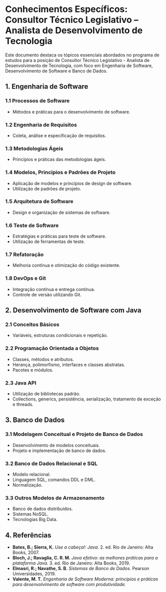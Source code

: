 # Conhecimentos Específicos: Consultor Técnico Legislativo – Analista de Desenvolvimento de Tecnologia

Este documento destaca os tópicos essenciais abordados no programa de estudos para a posição de Consultor Técnico Legislativo - Analista de Desenvolvimento de Tecnologia, com foco em Engenharia de Software, Desenvolvimento de Software e Banco de Dados.

## 1. Engenharia de Software

### 1.1 Processos de Software

- Métodos e práticas para o desenvolvimento de software.

### 1.2 Engenharia de Requisitos

- Coleta, análise e especificação de requisitos.

### 1.3 Metodologias Ágeis

- Princípios e práticas das metodologias ágeis.

### 1.4 Modelos, Princípios e Padrões de Projeto

- Aplicação de modelos e princípios de design de software.
- Utilização de padrões de projeto.

### 1.5 Arquitetura de Software

- Design e organização de sistemas de software.

### 1.6 Teste de Software

- Estratégias e práticas para teste de software.
- Utilização de ferramentas de teste.

### 1.7 Refatoração

- Melhoria contínua e otimização do código existente.

### 1.8 DevOps e Git

- Integração contínua e entrega contínua.
- Controle de versão utilizando Git.

## 2. Desenvolvimento de Software com Java

### 2.1 Conceitos Básicos

- Variáveis, estruturas condicionais e repetição.

### 2.2 Programação Orientada a Objetos

- Classes, métodos e atributos.
- Herança, polimorfismo, interfaces e classes abstratas.
- Pacotes e módulos.

### 2.3 Java API

- Utilização de bibliotecas padrão.
- Collections, generics, persistência, serialização, tratamento de exceção e threads.

## 3. Banco de Dados

### 3.1 Modelagem Conceitual e Projeto de Banco de Dados

- Desenvolvimento de modelos conceituais.
- Projeto e implementação de banco de dados.

### 3.2 Banco de Dados Relacional e SQL

- Modelo relacional.
- Linguagem SQL, comandos DDL e DML.
- Normalização.

### 3.3 Outros Modelos de Armazenamento

- Banco de dados distribuídos.
- Sistemas NoSQL.
- Tecnologias Big Data.

## 4. Referências

- **Bates, B.; Sierra, K.** _Use a cabeça!: Java._ 2. ed. Rio de Janeiro: Alta Books, 2007.
- **Bloch, J.; Ravaglia, C. R. M.** _Java efetivo: as melhores práticas para a plataforma Java._ 3. ed. Rio de Janeiro: Alta Books, 2019.
- **Elmasri, R.; Navathe, S. B.** _Sistemas de Banco de Dados._ Pearson Universidades, 2019.
- **Valente, M. T.** _Engenharia de Software Moderna: princípios e práticas para desenvolvimento de software com produtividade._
